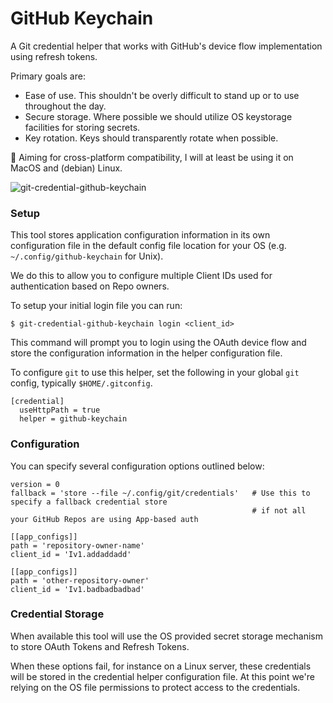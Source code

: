 # GitHub Keychain

A Git credential helper that works with GitHub's device flow implementation using refresh tokens.

Primary goals are:
- Ease of use. This shouldn't be overly difficult to stand up or to use throughout the day.
- Secure storage. Where possible we should utilize OS keystorage facilities for storing secrets.
- Key rotation. Keys should transparently rotate when possible.

🤞 Aiming for cross-platform compatibility, I will at least be using it on MacOS and (debian) Linux.


![git-credential-github-keychain](https://user-images.githubusercontent.com/19231792/137965800-bdecb59e-b6c3-4f66-a117-9689ceba5025.gif)


### Setup

This tool stores application configuration information in its own configuration file in
the default config file location for your OS (e.g. `~/.config/github-keychain` for Unix).

We do this to allow you to configure multiple Client IDs used for authentication based on Repo owners.

To setup your initial login file you can run:

```
$ git-credential-github-keychain login <client_id>
```

This command will prompt you to login using the OAuth device flow and store the configuration information
in the helper configuration file.

To configure `git` to use this helper, set the following in your global `git` config, typically `$HOME/.gitconfig`.

```
[credential]
  useHttpPath = true
  helper = github-keychain
```

### Configuration

You can specify several configuration options outlined below:

```
version = 0
fallback = 'store --file ~/.config/git/credentials'   # Use this to specify a fallback credential store
                                                      # if not all your GitHub Repos are using App-based auth

[[app_configs]]
path = 'repository-owner-name'
client_id = 'Iv1.addaddadd'

[[app_configs]]
path = 'other-repository-owner'
client_id = 'Iv1.badbadbadbad'
```

### Credential Storage

When available this tool will use the OS provided secret storage mechanism to store OAuth Tokens
and Refresh Tokens.

When these options fail, for instance on a Linux server, these credentials will be stored in the
credential helper configuration file. At this point we're relying on the OS file permissions to
protect access to the credentials.
